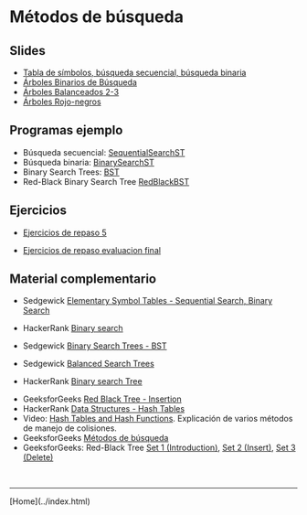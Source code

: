 # Métodos de búsqueda

## Slides
- [Tabla de símbolos, búsqueda secuencial, búsqueda binaria](../slides/06.1-Busqueda-sem12.pdf)  
- [Árboles Binarios de Búsqueda](../slides/06.2-ArbolesDeBusqueda-sem13.pdf)  
- [Árboles Balanceados 2-3](../slides/06.3-ArbolesDeBusquedaBalanceados-sem14.pdf)  
- [Árboles Rojo-negros](../slides/06.4-ArbolesRojoNegros-sem15.pdf)  
<!--
-->

## Programas ejemplo
- Búsqueda secuencial: [SequentialSearchST](https://algs4.cs.princeton.edu/code/edu/princeton/cs/algs4/SequentialSearchST.java.html)  
- Búsqueda binaria: [BinarySearchST](https://algs4.cs.princeton.edu/code/edu/princeton/cs/algs4/BinarySearchST.java.html)  
- Binary Search Trees: [BST](https://algs4.cs.princeton.edu/code/edu/princeton/cs/algs4/BST.java.html)  
- Red-Black Binary Search Tree [RedBlackBST](https://algs4.cs.princeton.edu/code/edu/princeton/cs/algs4/RedBlackBST.java.html)  
<!--
-->

## Ejercicios

- [Ejercicios de repaso 5](Ejercicios5-201910.pdf)  

- [Ejercicios de repaso evaluacion final](Ejercicios6-201910.pdf)  


## Material complementario

- Sedgewick [Elementary Symbol Tables - Sequential Search, Binary Search](https://www.youtube.com/watch?v=g8DejJF9THI&list=PL5iJcUfx7xTfX-tompSrd0lCfkc1vyStO)  
- HackerRank [ Binary search](https://www.youtube.com/watch?v=P3YID7liBug)  

- Sedgewick [Binary Search Trees - BST](https://www.youtube.com/watch?v=vWchQ0Di7yM&list=PL5iJcUfx7xTejYSchSm1igNJ2M1wcIg0W)  
- Sedgewick [Balanced Search Trees](https://www.youtube.com/watch?v=N-yla7zw0Fw&list=PL5iJcUfx7xTc2QjKxufNpYNOUVDufUSij)  
- HackerRank [ Binary search Tree](https://www.youtube.com/watch?v=oSWTXtMglKE)  
<!--
-->

- GeeksforGeeks [Red Black Tree - Insertion ](https://www.youtube.com/watch?v=YCo2-H2CL6Q)  
- HackerRank [ Data Structures - Hash Tables](https://www.youtube.com/watch?v=shs0KM3wKv8)  
- Video: [Hash Tables and Hash Functions](https://www.youtube.com/watch?v=KyUTuwz_b7Q). Explicación de varios métodos de manejo de colisiones.  
- GeeksforGeeks [Métodos de búsqueda](https://www.geeksforgeeks.org/fundamentals-of-algorithms/#SearchingandSorting)  
- GeeksforGeeks: Red-Black Tree [Set 1 (Introduction)](https://www.geeksforgeeks.org/red-black-tree-set-1-introduction-2/),
  [Set 2 (Insert)](https://www.geeksforgeeks.org/red-black-tree-set-2-insert/),
  [Set 3 (Delete)](https://www.geeksforgeeks.org/red-black-tree-set-3-delete-2/)  
<!--
-->

<!--
## Otros tipos de árboles: B-Tree, AVL Tree, R-Tree

- [B-Tree](https://www.geeksforgeeks.org/b-tree-set-1-introduction-2/)  
- Fullstack Academy [B-Tree Tutorial - An Introduction to B-Trees](Videohttps://www.youtube.com/watch?v=C_q5ccN84C8)  
- GeeksforGeeks: AVL Tree [Set 1 (Insertion)](https://www.geeksforgeeks.org/avl-tree-set-1-insertion/),
  [Set 2 (Deletion)](https://www.geeksforgeeks.org/avl-tree-set-2-deletion/)  
- GeeksforGeeks: [Introduction to R-tree](https://www.geeksforgeeks.org/introduction-to-r-tree/)  
-->


<BR>
<HR>
[Home](../index.html)
<BR>
